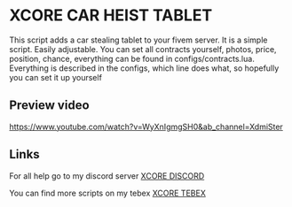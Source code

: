 # XCORE CAR HEIST TABLET
This script adds a car stealing tablet to your fivem server.
It is a simple script. Easily adjustable. You can set all contracts yourself, photos, price, position, chance, everything
can be found in configs/contracts.lua. Everything is described in the configs, which line does what, so hopefully you can set it up yourself

## Preview video
<a href="https://www.youtube.com/watch?v=WyXnIgmgSH0&ab_channel=XdmiSter" title="Youtube link">https://www.youtube.com/watch?v=WyXnIgmgSH0&ab_channel=XdmiSter</a>

## Links

For all help go to my discord server
<a href="https://discordapp.com/invite/qnAqCEd" title="Discord invite">XCORE DISCORD</a>

You can find more scripts on my tebex
<a href="https://xcore.tebex.io/" title="Xcore tebex">XCORE TEBEX</a>
